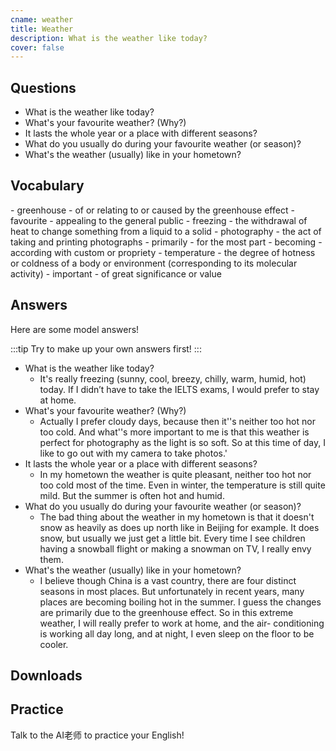 ```yaml
---
cname: weather
title: Weather
description: What is the weather like today?
cover: false
---
```

<banner></banner>

## Questions

- What is the weather like today?
- What&#39;s your favourite weather? (Why?)
- It lasts the whole year or a place with different seasons?
- What do you usually do during your favourite weather (or season)?
- What&#39;s the weather (usually) like in your hometown?

## Vocabulary

<vocab-list>
- greenhouse
  - of or relating to or caused by the greenhouse effect
- favourite
  - appealing to the general public
- freezing
  - the withdrawal of heat to change something from a liquid to a solid  
- photography
  - the act of taking and printing photographs  
- primarily
  - for the most part
- becoming
  - according with custom or propriety
- temperature
  - the degree of hotness or coldness of a body or environment (corresponding to its molecular activity)  
- important
  - of great significance or value

<!-- blank -->

</vocab-list>

## Answers
Here are some model answers!

:::tip
Try to make up your own answers first!
:::

- What is the weather like today?
  - It&#39;s really freezing (sunny, cool, breezy, chilly, warm, humid, hot) today. If I didn’t have to take the IELTS exams, I would prefer to stay at home.
- What&#39;s your favourite weather? (Why?)
  - Actually I prefer cloudy days, because then it&#39;&#39;s neither too hot nor too cold. And what&#39;&#39;s more important to me is that this weather is perfect for photography as the light is so soft. So at this time of day, I like to go out with my camera to take photos.&#39;
- It lasts the whole year or a place with different seasons?
  - In my hometown the weather is quite pleasant, neither too hot nor too cold most of the time. Even in winter, the temperature is still quite mild. But the summer is often hot and humid.
- What do you usually do during your favourite weather (or season)?
  - The bad thing about the weather in my hometown is that it doesn&#39;t snow as heavily as does up north like in Beijing for example. It does snow, but usually we just get a little bit. Every time I see children having a snowball flight or making a snowman on TV, I really envy them.
- What&#39;s the weather (usually) like in your hometown?
  - I believe though China is a vast country, there are four distinct seasons in most places. But unfortunately in recent years, many places are becoming boiling hot in the summer. I guess the changes are primarily due to the greenhouse effect. So in this extreme weather, I will really prefer to work at home, and the air- conditioning is working all day long, and at night, I even sleep on the floor to be cooler.

## Downloads
<downloads></downloads>

## Practice
Talk to the AI老师 to practice your English!
<qrfooter></qrfooter>




